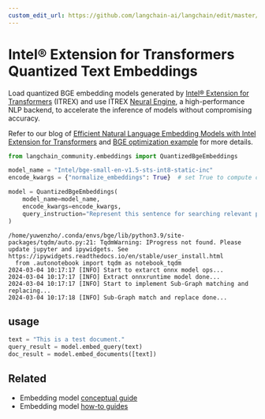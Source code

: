 ```yaml
---
custom_edit_url: https://github.com/langchain-ai/langchain/edit/master/docs/docs/integrations/text_embedding/itrex.ipynb
---
```

# Intel® Extension for Transformers Quantized Text Embeddings

Load quantized BGE embedding models generated by [Intel® Extension for Transformers](https://github.com/intel/intel-extension-for-transformers) (ITREX) and use ITREX [Neural Engine](https://github.com/intel/intel-extension-for-transformers/blob/main/intel_extension_for_transformers/llm/runtime/deprecated/docs/Installation.md), a high-performance NLP backend, to accelerate the inference of models without compromising accuracy.

Refer to our blog of [Efficient Natural Language Embedding Models with Intel Extension for Transformers](https://medium.com/intel-analytics-software/efficient-natural-language-embedding-models-with-intel-extension-for-transformers-2b6fcd0f8f34) and [BGE optimization example](https://github.com/intel/intel-extension-for-transformers/tree/main/examples/huggingface/pytorch/text-embedding/deployment/mteb/bge) for more details.


```python
from langchain_community.embeddings import QuantizedBgeEmbeddings

model_name = "Intel/bge-small-en-v1.5-sts-int8-static-inc"
encode_kwargs = {"normalize_embeddings": True}  # set True to compute cosine similarity

model = QuantizedBgeEmbeddings(
    model_name=model_name,
    encode_kwargs=encode_kwargs,
    query_instruction="Represent this sentence for searching relevant passages: ",
)
```
```output
/home/yuwenzho/.conda/envs/bge/lib/python3.9/site-packages/tqdm/auto.py:21: TqdmWarning: IProgress not found. Please update jupyter and ipywidgets. See https://ipywidgets.readthedocs.io/en/stable/user_install.html
  from .autonotebook import tqdm as notebook_tqdm
2024-03-04 10:17:17 [INFO] Start to extarct onnx model ops...
2024-03-04 10:17:17 [INFO] Extract onnxruntime model done...
2024-03-04 10:17:17 [INFO] Start to implement Sub-Graph matching and replacing...
2024-03-04 10:17:18 [INFO] Sub-Graph match and replace done...
```
## usage


```python
text = "This is a test document."
query_result = model.embed_query(text)
doc_result = model.embed_documents([text])
```


## Related

- Embedding model [conceptual guide](/docs/concepts/#embedding-models)
- Embedding model [how-to guides](/docs/how_to/#embedding-models)
